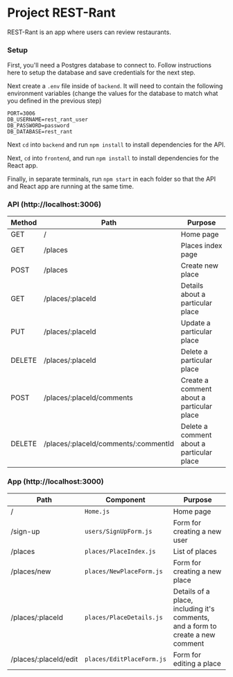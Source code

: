 # Project REST-Rant
REST-Rant is an app where users can review restaurants.

### Setup
First, you'll need a Postgres database to connect to. Follow instructions here to setup the database and save credentials for the next step.

Next create a `.env` file inside of `backend`. It will need to contain the following environment variables (change the values for the database to match what you defined in the previous step)
```
PORT=3006
DB_USERNAME=rest_rant_user
DB_PASSWORD=password
DB_DATABASE=rest_rant
```

Next `cd` into `backend` and run `npm install` to install dependencies for the API.

Next, `cd` into `frontend`, and run `npm install` to install dependencies for the React app.

Finally, in separate terminals, run `npm start` in each folder so that the API and React app are running at the same time.

### API (http://localhost:3006)
| Method | Path                                 | Purpose                                   |
| ------ | ------------------------------------ | ----------------------------------------- |
| GET    | /                                    | Home page                                 |
| GET    | /places                              | Places index page                         |
| POST   | /places                              | Create new place                          |
| GET    | /places/:placeId                     | Details about a particular place          |
| PUT    | /places/:placeId                     | Update a particular place                 |
| DELETE | /places/:placeId                     | Delete a particular place                 |
| POST   | /places/:placeId/comments            | Create a comment about a particular place |
| DELETE | /places/:placeId/comments/:commentId | Delete a comment about a particular place |


### App (http://localhost:3000)
| Path                  | Component                 | Purpose                                                                         |
| --------------------- | ------------------------- | ------------------------------------------------------------------------------- |
| /                     | `Home.js`                 | Home page                                                                       |
| /sign-up              | `users/SignUpForm.js`     | Form for creating a new user                                                    |
| /places               | `places/PlaceIndex.js`    | List of places                                                                  |
| /places/new           | `places/NewPlaceForm.js`  | Form for creating a new place                                                   |
| /places/:placeId      | `places/PlaceDetails.js`  | Details of a place, including it's comments, and a form to create a new comment |
| /places/:placeId/edit | `places/EditPlaceForm.js` | Form for editing a place                                                        |